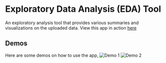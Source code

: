 # Exploratory Data Analysis (EDA) Tool
 An exploratory analysis tool that provides various summaries and visualizations on the uploaded data. 
 View this app in action [here](https://eda-tool.herokuapp.com/)
 
 ## Demos
 Here are some demos on how to use the app,
 ![Demo 1](https://github.com/richardcsuwandi/eda-tool/blob/master/demos/demo1.gif?raw=true)
 ![Demo 2](https://github.com/richardcsuwandi/eda-tool/blob/master/demos/demo2.gif?raw=true)
